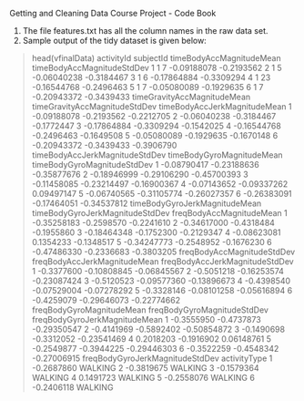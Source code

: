 Getting and Cleaning Data Course Project - Code Book
1. The file features.txt has all the column names in the raw data set.
2. Sample output of the tidy dataset is given below:
> head(vfinalData)
  activityId subjectId timeBodyAccMagnitudeMean timeBodyAccMagnitudeStdDev
1          1         7              -0.09188078                 -0.2193562
2          1         5              -0.06040238                 -0.3184467
3          1         6              -0.17864884                 -0.3309294
4          1        23              -0.16544768                 -0.2496463
5          1         7              -0.05080089                 -0.1929635
6          1         7              -0.20943372                 -0.3439433
  timeGravityAccMagnitudeMean timeGravityAccMagnitudeStdDev timeBodyAccJerkMagnitudeMean
1                 -0.09188078                    -0.2193562                   -0.2212705
2                 -0.06040238                    -0.3184467                   -0.1772447
3                 -0.17864884                    -0.3309294                   -0.1542025
4                 -0.16544768                    -0.2496463                   -0.1649508
5                 -0.05080089                    -0.1929635                   -0.1670148
6                 -0.20943372                    -0.3439433                   -0.3906790
  timeBodyAccJerkMagnitudeStdDev timeBodyGyroMagnitudeMean timeBodyGyroMagnitudeStdDev
1                    -0.08790417               -0.23188636                 -0.35877676
2                    -0.18946999               -0.29106290                 -0.45700393
3                    -0.11458085               -0.23214497                 -0.16900367
4                    -0.07143652               -0.09337262                  0.09497147
5                    -0.06740565               -0.31105774                 -0.26027357
6                    -0.26383091               -0.17464051                 -0.34537812
  timeBodyGyroJerkMagnitudeMean timeBodyGyroJerkMagnitudeStdDev freqBodyAccMagnitudeMean
1                   -0.35258183                      -0.2598570               -0.2241610
2                   -0.34617000                      -0.4318484               -0.1955860
3                   -0.18464348                      -0.1752300               -0.2129347
4                   -0.08623081                       0.1354233               -0.1348517
5                   -0.34247773                      -0.2548952               -0.1676230
6                   -0.47486330                      -0.2336683               -0.3803205
  freqBodyAccMagnitudeStdDev freqBodyAccJerkMagnitudeMean freqBodyAccJerkMagnitudeStdDev
1                 -0.3377600                  -0.10808845                    -0.06845567
2                 -0.5051218                  -0.16253574                    -0.23087424
3                 -0.5120523                  -0.09577360                    -0.13896673
4                 -0.4398540                  -0.07529004                    -0.07278292
5                 -0.3328146                  -0.08101258                    -0.05616894
6                 -0.4259079                  -0.29646073                    -0.22774662
  freqBodyGyroMagnitudeMean freqBodyGyroMagnitudeStdDev freqBodyGyroJerkMagnitudeMean
1                -0.3555950                  -0.4737873                   -0.29350547
2                -0.4141969                  -0.5892402                   -0.50854872
3                -0.1490698                  -0.3312052                   -0.23541469
4                 0.2018203                  -0.1916902                    0.06148761
5                -0.2549877                  -0.3944225                   -0.29446303
6                -0.3522259                  -0.4548342                   -0.27006915
  freqBodyGyroJerkMagnitudeStdDev activityType
1                      -0.2687860      WALKING
2                      -0.3819675      WALKING
3                      -0.1579364      WALKING
4                       0.1491723      WALKING
5                      -0.2558076      WALKING
6                      -0.2406118      WALKING